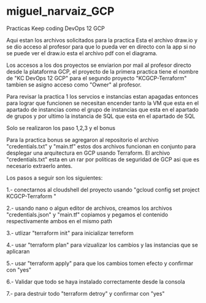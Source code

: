 # miguel_narvaiz_GCP
Practicas Keep coding DevOps 12 GCP 

Aqui estan los archivos solicitados para la practica Esta el archivo draw.io y se dio acceso al profesor para que lo pueda ver en directo con la app si no se puede ver el draw.io esta el archivo pdf con el diagrama. 

Los accesos a los dos proyectos se enviarion por mail al profesor directo desde la plataforma GCP, el proyecto de la primera practica tiene el nombre de "KC DevOps 12 GCP" para el segundo proyecto "KCGCP-Terraform" tambien se asigno acceso como "Owner" al profesor.

Para revisar la practica 1 los servcios e instancias estan apagadas entonces para lograr que funcionen se necesitan encender tanto la VM que esta en el apartado de instancias como el grupo de instancias que esta en el apartado de grupos y por ultimo la instancia de SQL que esta en el apartado de SQL

Solo se realizaron los paso 1,2,3 y el bonus 

Para la practica bonus se agregaron al repositorio el archivo "credentials.txt" y "main.tf" estos dos archivos funcionan en conjunto para desplegar una arquitectura en GCP usando Terraform. El archivo "credentials.txt" esta en un rar por politicas de seguridad de GCP asi que es necesario extraerlo antes. 

Los pasos a seguir son los siguientes: 

1.- conectarnos al cloudshell del proyecto usando "gcloud config set project KCGCP-Terraform " 

2.- usando nano o algun editor de archivos, creamos los archivos "credentials.json" y "main.tf" copiamos y pegamos el contenido respectivamente ambos en el mismo path 

3.- utlizar "terraform init" para inicializar terreform 

4.- usar "terraform plan" para vizualizar los cambios y las instancias que se aplicaran 

5.- usar "terraform apply" para que los cambios tomen efecto y confirmar con "yes" 

6.- Validar que todo se haya instalado correctamente desde la consola 

7.- para destruir todo "terraform detroy" y confirmar con "yes"
